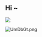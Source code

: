 <h2>Hi ~</h2>
<img src='https://visitor-badge.glitch.me/badge?page_id=cbbfcd.cbbfcd'/>


![UmDbGt.png](https://s1.ax1x.com/2020/07/09/UmDbGt.png)

<!--
**cbbfcd/cbbfcd** is a ✨ _special_ ✨ repository because its `README.md` (this file) appears on your GitHub profile.

Here are some ideas to get you started:

- 🔭 I’m currently working on ...
- 🌱 I’m currently learning ...
- 👯 I’m looking to collaborate on ...
- 🤔 I’m looking for help with ...
- 💬 Ask me about ...
- 📫 How to reach me: ...
- 😄 Pronouns: ...
- ⚡ Fun fact: ...
-->
